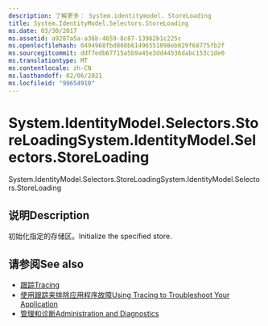 ```yaml
---
description: 了解更多： System.identitymodel. StoreLoading
title: System.IdentityModel.Selectors.StoreLoading
ms.date: 03/30/2017
ms.assetid: a9287a5a-a36b-4659-8c87-13962b1c225c
ms.openlocfilehash: 0494968fbd860b61496551098eb029f68775fb2f
ms.sourcegitcommit: ddf7edb67715a5b9a45e3dd44536dabc153c1de0
ms.translationtype: MT
ms.contentlocale: zh-CN
ms.lasthandoff: 02/06/2021
ms.locfileid: "99654910"
---
```

# <a name="systemidentitymodelselectorsstoreloading"></a><span data-ttu-id="29c68-103">System.IdentityModel.Selectors.StoreLoading</span><span class="sxs-lookup"><span data-stu-id="29c68-103">System.IdentityModel.Selectors.StoreLoading</span></span>

<span data-ttu-id="29c68-104">System.IdentityModel.Selectors.StoreLoading</span><span class="sxs-lookup"><span data-stu-id="29c68-104">System.IdentityModel.Selectors.StoreLoading</span></span>  
  
## <a name="description"></a><span data-ttu-id="29c68-105">说明</span><span class="sxs-lookup"><span data-stu-id="29c68-105">Description</span></span>  

 <span data-ttu-id="29c68-106">初始化指定的存储区。</span><span class="sxs-lookup"><span data-stu-id="29c68-106">Initialize the specified store.</span></span>  
  
## <a name="see-also"></a><span data-ttu-id="29c68-107">请参阅</span><span class="sxs-lookup"><span data-stu-id="29c68-107">See also</span></span>

- [<span data-ttu-id="29c68-108">跟踪</span><span class="sxs-lookup"><span data-stu-id="29c68-108">Tracing</span></span>](index.md)
- [<span data-ttu-id="29c68-109">使用跟踪来排除应用程序故障</span><span class="sxs-lookup"><span data-stu-id="29c68-109">Using Tracing to Troubleshoot Your Application</span></span>](using-tracing-to-troubleshoot-your-application.md)
- [<span data-ttu-id="29c68-110">管理和诊断</span><span class="sxs-lookup"><span data-stu-id="29c68-110">Administration and Diagnostics</span></span>](../index.md)
